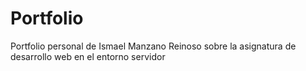 # Portfolio
Portfolio personal de Ismael Manzano Reinoso sobre la asignatura de desarrollo web en el entorno servidor
